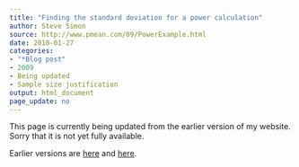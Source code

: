 ```yaml
---
title: "Finding the standard deviation for a power calculation"
author: Steve Simon
source: http://www.pmean.com/09/PowerExample.html
date: 2010-01-27
categories:
- "*Blog post"
- 2009
- Being updated
- Sample size justification
output: html_document
page_update: no
---
```


This page is currently being updated from the earlier version of my website. Sorry that it is not yet fully available.

<!---More--->

Earlier versions are [here][sim1] and [here][sim2].

[sim1]: http://www.pmean.com/09/PowerExample.html
[sim2]: http://new.pmean.com/sd-for-power/
